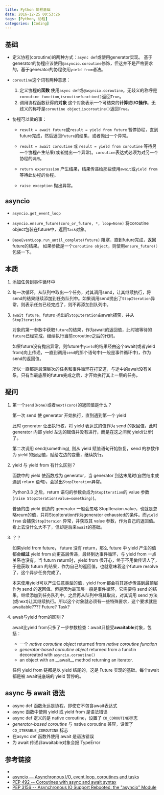 ```yaml
---
title: Python 协程基础
date: 2016-12-25 00:53:26
tags: [Python, 协程]
categories: [Coding]
---
```


## 基础

- 定义协程(coroutine)的两种方式：`async def`或使用generator实现。
  基于generator的协程应该使用`@asyncio.coroutine`修饰，但这并不是严格要求的，基于generator的协程使用`yield from`语法。<!--more-->

- `coroutine`这个词有两种意思：
  1. 定义协程的**函数**
     使用`async def`或`@asyncio.coroutine`。无歧义的称呼是`coroutine function`,`isroutinefunction()`返回`True`。
  2. 调用协程函数获得的**对象**
     这个对象表示一个可结束的**计算**或**I/O操作**。无歧义的称呼是`coroutine object`,`iscoroutine()`返回`True`。

- 协程可以做的事：

  - `result = await future`或`result = yield from future`
    暂停协程，直到future完成，然后返回`future`的结果，或者抛出一个异常。

  - `result = await coroutine` 或 `result = yield from coroutine` 
    等待另一个协程产生结果(或者抛出一个异常)。`coroutine`表达式必须为对另一个协程的`调用`。

  - `return expersssion` 产生结果，结果传递给那些使用`await`或`yield from`等待此协程的协程。

  - `raise exception` 抛出异常。

## asyncio

- `asyncio.get_event_loop`

- `asyncio.ensure_future(coro_or_future, *, loop=None)`
  将coroutine object包装在future中，返回`Task`对象。

- `BaseEventLoop.run_until_complete(future)`
  阻塞，直到future完成，返回future的结果。
  如果参数是一个`coroutine object`，则使用`ensure_future()`包装一下。

## 本质

1. 添加任务到事件循环中

2. 每一次循环，从队列中取出一个任务，对其调用send，让其继续执行，将send的结果继续添加到任务队列中。如果调用send抛出了`StopIteration`异常，则表示任务已经完成了，则不再添加到队列中。

3. `await future`，future 抛出的`StopIteration`由await捕获，并从`StopIteration`

   对象的第一参数中获取`future`的结果，作为await的返回值，此时被等待的`future`已经完成，继续执行当前coroutine之后的代码。

   如果future没有抛出异常，则future中`yield`的结果经由这个await(或者yield from)向上传递，一直到调用`send`的那个语句中(一般是事件循环中)，作为send的返回值。

   所以一直都是最深层次的任务和事件循环在打交道，与途中的await没有关系，只有当最底层的future完成之后，才开始执行其上一层的任务。

## 疑问

1. 第一个`send(None)`或者`next(coro)`的返回值是什么？

   第一次 send 使 generator 开始执行，直到遇到第一个 yield

   此时 generator 让出执行权，将 yield 表达式的值作为 send 的返回值，此时 generator 内部 yield 左边的赋值并没有进行，而是在这之间就 yield(让步)了。

   第二次调用 send(something), 则从 yield 赋值语句开始恢复，send 的参数作为 yield 的返回值，赋给左边的变量，继续执行。

2. yield 与 yield from 有什么区别？

   函数中的 yield 使函数成为 generator，当 generator 到达末尾时(自然结束或遇到 return 语句)，会抛出`StopIteration`异常。

   Python3.3 之后，return 语句的参数会成为`StopIteration`的 value 参数(`raise StopIteration(value=something)`)。

   普通的由 yield 创造的 generator 一般会忽略 StopIteraion.value，也就是忽略reurn的值，只将StopIteration作为generator exhausted的条件。而`yield from` 会捕获`StopIteraion` 异常，并获取其 value 参数，作为自己的返回值。看上去没什么大不了，但却是后来`await`的基础。

3. ？？

   如果yield from future， future 没有 return，那么 future 中 yield 产生的值都会**经过** yield from 向更高层传递，最终到达事件循环，与 yield from 一点关系也没有。当 futurn return时，yield from 很开心，终于不用做传话人了，于是获取 futurn 的结果，作为自己的返回值，也就意味着这个future resolve了，这个异步任务完成了。

   本来使用yield可以产生任意类型的值，yield from都会将其逐步传递到最顶层作为 send 的返回值。但是因为最顶层一般是事件循环，它需要将 send 的结果，继续添加到任务队列中，之后再从队列中将其取出，对其调用 send 方法(或next)让其继续执行。所以这个对象就必须有一些特殊要求，这个要求就是awaitable???? Future? Task?

4. await与yield from的区别？

   await比yield from只多了一步参数检查：await只接受**awaitable**对象，包括：

   - 一个 *native coroutine object* returned from *native coroutine function*
   - *generator-based coroutine object* returned from a functin decoreated with `asyncio.coroutine()`
   - an object with an \_\_await\_\_  method returning an iterator.

   任何 yield from 链都是以 yield 结尾的，这是 Future 实现的基础。每个await 都是被 await链底端的 yield 暂停的。

## async 与 await 语法

- async def 函数永远是协程，即使它不包含await表达式
- async 函数中使用 yield 或 yield from 是语法错误
- async def 定义的是 native coroutine，设置了 `CO_COROUTINE`标志
- *generator-based coroutine* 与 native coroutine 兼容，设置了 `CO_ITERABLE_COROUTINE` 标志
- 在async def 函数外使用 await 是语法错误
- 为 await 传递非awaitable对象会报 TypeError

## 参考链接

- [](https://snarky.ca/how-the-heck-does-async-await-work-in-python-3-5/)
- [asyncio — Asynchronous I/O, event loop, coroutines and tasks](https://docs.python.org/3/library/asyncio.htmll)
- [PEP 492 -- Coroutines with async and await syntax](https://www.python.org/dev/peps/pep-0492/#examples-of-await-expressions)
- [PEP 3156 -- Asynchronous IO Support Rebooted: the "asyncio" Module](https://www.python.org/dev/peps/pep-3156/)